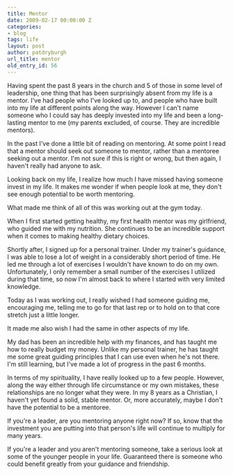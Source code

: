 ```yaml
---
title: Mentor
date: 2009-02-17 00:00:00 Z
categories:
- blog
tags: life
layout: post
author: patdryburgh
url_title: mentor
old_entry_id: 56
---
```


Having spent the past 8 years in the church and 5 of those in some level of leadership, one thing that has been surprisingly absent from my life is a mentor. I've had people who I've looked up to, and people who have built into my life at different points along the way. However I can't name someone who I could say has deeply invested into my life and been a long-lasting mentor to me (my parents excluded, of course. They are incredible mentors). 

In the past I've done a little bit of reading on mentoring. At some point I read that a mentor should seek out someone to mentor, rather than a mentoree seeking out a mentor. I'm not sure if this is right or wrong, but then again, I haven't really had anyone to ask. 

Looking back on my life, I realize how much I have missed having someone invest in my life. It makes me wonder if when people look at me, they don't see enough potential to be worth mentoring. 

What made me think of all of this was working out at the gym today. 

When I first started getting healthy, my first health mentor was my girlfriend, who guided me with my nutrition. She continues to be an incredible support when it comes to making healthy dietary choices.

Shortly after, I signed up for a personal trainer. Under my trainer's guidance, I was able to lose a lot of weight in a considerably short period of time. He led me through a lot of exercises I wouldn't have known to do on my own. Unfortunately, I only remember a small number of the exercises I utilized during that time, so now I'm almost back to where I started with very limited knowledge. 

Today as I was working out, I really wished I had someone guiding me, encouraging me, telling me to go for that last rep or to hold on to that core stretch just a little longer. 

It made me also wish I had the same in other aspects of my life. 

My dad has been an incredible help with my finances, and has taught me how to really budget my money. Unlike my personal trainer, he has taught me some great guiding principles that I can use even when he's not there. I'm still learning, but I've made a lot of progress in the past 6 months. 

In terms of my spirituality, I have really looked up to a few people. However, along the way either through life circumstance or my own mistakes, these relationships are no longer what they were. In my 8 years as a Christian, I haven't yet found a solid, stable mentor. Or, more accurately, maybe I don't have the potential to be a mentoree. 

If you're a leader, are you mentoring anyone right now? If so, know that the investment you are putting into that person's life will continue to multiply for many years.

If you're a leader and you aren't mentoring someone, take a serious look at some of the younger people in your life. Guaranteed there is someone who could benefit greatly from your guidance and friendship.